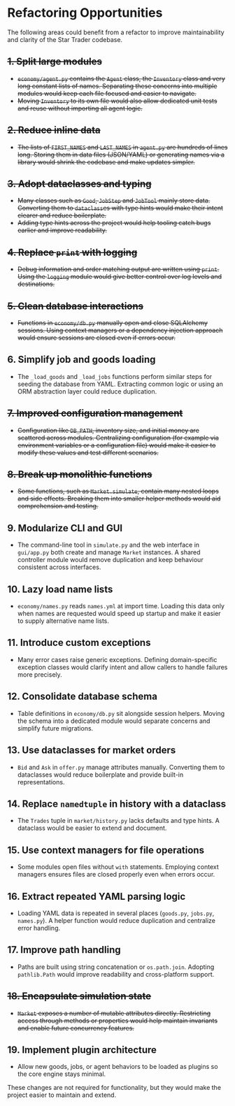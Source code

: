 # Refactoring Opportunities

The following areas could benefit from a refactor to improve maintainability and clarity of the Star Trader codebase.

## ~~1. Split large modules~~
- ~~`economy/agent.py` contains the `Agent` class, the `Inventory` class and very long constant lists of names. Separating these concerns into multiple modules would keep each file focused and easier to navigate.~~
- ~~Moving `Inventory` to its own file would also allow dedicated unit tests and reuse without importing all agent logic.~~

## ~~2. Reduce inline data~~
- ~~The lists of `FIRST_NAMES` and `LAST_NAMES` in `agent.py` are hundreds of lines long. Storing them in data files (JSON/YAML) or generating names via a library would shrink the codebase and make updates simpler.~~

## ~~3. Adopt dataclasses and typing~~
- ~~Many classes such as `Good`, `JobStep` and `JobTool` mainly store data. Converting them to `dataclass`es with type hints would make their intent clearer and reduce boilerplate.~~
- ~~Adding type hints across the project would help tooling catch bugs earlier and improve readability.~~

## ~~4. Replace `print` with logging~~
- ~~Debug information and order matching output are written using `print`. Using the `logging` module would give better control over log levels and destinations.~~

## ~~5. Clean database interactions~~
- ~~Functions in `economy/db.py` manually open and close SQLAlchemy sessions. Using context managers or a dependency injection approach would ensure sessions are closed even if errors occur.~~

## 6. Simplify job and goods loading
- The `_load_goods` and `_load_jobs` functions perform similar steps for seeding the database from YAML. Extracting common logic or using an ORM abstraction layer could reduce duplication.

## ~~7. Improved configuration management~~
- ~~Configuration like `DB_PATH`, inventory size, and initial money are scattered across modules. Centralizing configuration (for example via environment variables or a configuration file) would make it easier to modify these values and test different scenarios.~~

## ~~8. Break up monolithic functions~~
- ~~Some functions, such as `Market.simulate`, contain many nested loops and side effects. Breaking them into smaller helper methods would aid comprehension and testing.~~

## 9. Modularize CLI and GUI
- The command-line tool in `simulate.py` and the web interface in `gui/app.py` both create and manage `Market` instances. A shared controller module would remove duplication and keep behaviour consistent across interfaces.

## 10. Lazy load name lists
- `economy/names.py` reads `names.yml` at import time. Loading this data only when names are requested would speed up startup and make it easier to supply alternative name lists.

## 11. Introduce custom exceptions
- Many error cases raise generic exceptions. Defining domain-specific exception classes would clarify intent and allow callers to handle failures more precisely.

## 12. Consolidate database schema
- Table definitions in `economy/db.py` sit alongside session helpers. Moving the schema into a dedicated module would separate concerns and simplify future migrations.

## 13. Use dataclasses for market orders
- `Bid` and `Ask` in `offer.py` manage attributes manually. Converting them to dataclasses would reduce boilerplate and provide built-in representations.

## 14. Replace `namedtuple` in history with a dataclass
- The `Trades` tuple in `market/history.py` lacks defaults and type hints. A dataclass would be easier to extend and document.

## 15. Use context managers for file operations
- Some modules open files without `with` statements. Employing context managers ensures files are closed properly even when errors occur.

## 16. Extract repeated YAML parsing logic
- Loading YAML data is repeated in several places (`goods.py`, `jobs.py`, `names.py`). A helper function would reduce duplication and centralize error handling.

## 17. Improve path handling
- Paths are built using string concatenation or `os.path.join`. Adopting `pathlib.Path` would improve readability and cross-platform support.

## ~~18. Encapsulate simulation state~~
- ~~`Market` exposes a number of mutable attributes directly. Restricting access through methods or properties would help maintain invariants and enable future concurrency features.~~

## 19. Implement plugin architecture
- Allow new goods, jobs, or agent behaviors to be loaded as plugins so the core engine stays minimal.

These changes are not required for functionality, but they would make the project easier to maintain and extend.
